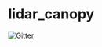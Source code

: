 # lidar_canopy

[![Gitter](https://badges.gitter.im/pdbentley/lidar_canopy.svg)](https://gitter.im/pdbentley/lidar_canopy?utm_source=badge&utm_medium=badge&utm_campaign=pr-badge&utm_content=badge)